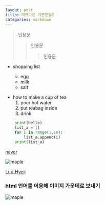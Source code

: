 ```yaml
---
layout: post
title: 마크다운 기본문법2
categories: markdown
---
```



> 인용문
> > 인용문
> > > 인용문  


- shopping list

  - egg
  - milk
  - salt  
  
* how to make a cup of tea
    1. pour hot water
    2. put teabag inside
    3. drink  

```python
    print(hello)
    list_a = []
    for i in range(1,10):
        list_a.append(i)
    print(list_a)
```

[naver][naver-link]

[naver-link]:https://www.naver.com

![maple][2]

[2]:https://user-images.githubusercontent.com/87982543/132016582-d38c78b2-4ea5-4cac-acc3-6df722d2e9e4.jpg

<u>Lux-Hyeji</u>

### html 언어를 이용해 이미지 가운데로 보내기

<p style="text-align=center;"><img src="https://user-images.githubusercontent.com/87982543/132016582-d38c78b2-4ea5-4cac-acc3-6df722d2e9e4.jpg" alt="maple"></p>

